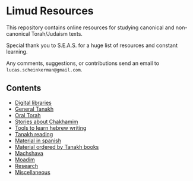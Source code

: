 # Limud Resources

This repository contains online resources for studying canonical and non-canonical Torah/Judaism texts.

Special thank you to S.E.A.S. for a huge list of resources and constant learning.

Any comments, suggestions, or contributions send an email to `lucas.scheinkerman@gmail.com`.

## Contents
- [Digital libraries](./digital_libraries.md)
- [General Tanakh](./general_tanakh.md)
- [Oral Torah](./oral_torah.md)
- [Stories about Chakhamim](https://chakima.org.il/חכמים/)
- [Tools to learn hebrew writing](./hebrew_writing.md)
- [Tanakh reading](./tanakh_reading.md)
- [Material in spanish](./spanish_material.md)
- [Material ordered by Tanakh books](./tanakh_ordered.md)
- [Machshava](./machshava.md)
- [Moadim](./moadim.md)
- [Research](./research.md)
- [Miscellaneous](./misc.md)